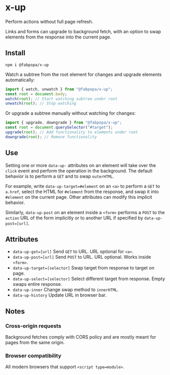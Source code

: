 # x-up

Perform actions without full page refresh.

Links and forms can upgrade to background fetch, with an option to swap elements from the response into the current page.

## Install

```
npm i @fabpopa/x-up
```

Watch a subtree from the root element for changes and upgrade elements automatically:

```js
import { watch, unwatch } from "@fabpopa/x-up";
const root = document.body;
watch(root); // Start watching subtree under root
unwatch(root); // Stop watching
```

Or upgrade a subtree manually without watching for changes:

```js
import { upgrade, downgrade } from "@fabpopa/x-up";
const root = document.querySelector("#target");
upgrade(root); // Add functionality to elements under root
downgrade(root); // Remove functionality
```

## Use

Setting one or more `data-up-` attributes on an element will take over the `click` event and perform the operation in the background. The default behavior is to perform a `GET` and to swap `outerHTML`.

For example, write `data-up-target=#element` on an `<a>` to perform a `GET` to `a.href`, select the HTML for `#element` from the response, and swap it into `#element` on the current page. Other attributes can modify this implicit behavior.

Similarly, `data-up-post` on an element inside a `<form>` performs a `POST` to the `action` URL of the form implicitly or to another URL if specified by `data-up-post=[url]`.

## Attributes

- `data-up-get=[url]` Send `GET` to URL. URL optional for `<a>`.
- `data-up-post=[url]` Send `POST` to URL. URL optional. Works inside `<form>`.
- `data-up-target=[selector]` Swap target from response to target on page.
- `data-up-select=[selector]` Select different target from response. Empty swaps entire response.
- `data-up-inner` Change swap method to `innerHTML`.
- `data-up-history` Update URL in browser bar.

## Notes

### Cross-origin requests

Background fetches comply with CORS policy and are mostly meant for pages from the same origin.

### Browser compatibility

All modern browsers that support `<script type=module>`.
